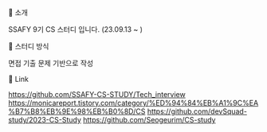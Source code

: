 📣 소개


SSAFY 9기 CS 스터디 입니다. (23.09.13 ~ )

📝 스터디 방식


면접 기출 문제 기반으로 작성

🔶 Link


https://github.com/SSAFY-CS-STUDY/Tech_interview
https://monicareport.tistory.com/category/%ED%94%84%EB%A1%9C%EA%B7%B8%EB%9E%98%EB%B0%8D/CS
https://github.com/devSquad-study/2023-CS-Study
https://github.com/Seogeurim/CS-study
